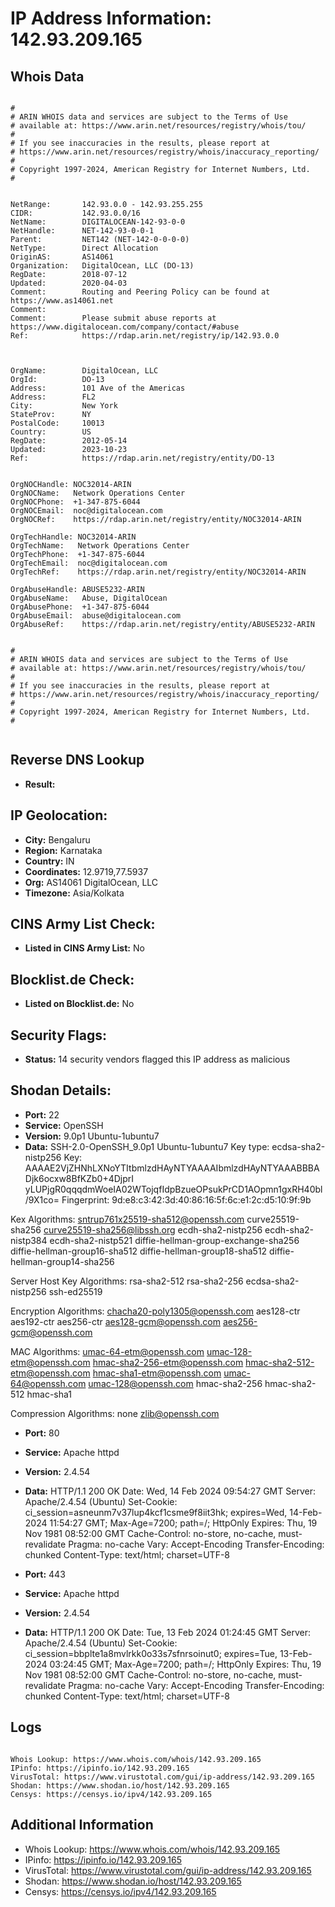 # IP Address Information: 142.93.209.165

## Whois Data
```

#
# ARIN WHOIS data and services are subject to the Terms of Use
# available at: https://www.arin.net/resources/registry/whois/tou/
#
# If you see inaccuracies in the results, please report at
# https://www.arin.net/resources/registry/whois/inaccuracy_reporting/
#
# Copyright 1997-2024, American Registry for Internet Numbers, Ltd.
#


NetRange:       142.93.0.0 - 142.93.255.255
CIDR:           142.93.0.0/16
NetName:        DIGITALOCEAN-142-93-0-0
NetHandle:      NET-142-93-0-0-1
Parent:         NET142 (NET-142-0-0-0-0)
NetType:        Direct Allocation
OriginAS:       AS14061
Organization:   DigitalOcean, LLC (DO-13)
RegDate:        2018-07-12
Updated:        2020-04-03
Comment:        Routing and Peering Policy can be found at https://www.as14061.net
Comment:        
Comment:        Please submit abuse reports at https://www.digitalocean.com/company/contact/#abuse
Ref:            https://rdap.arin.net/registry/ip/142.93.0.0



OrgName:        DigitalOcean, LLC
OrgId:          DO-13
Address:        101 Ave of the Americas
Address:        FL2
City:           New York
StateProv:      NY
PostalCode:     10013
Country:        US
RegDate:        2012-05-14
Updated:        2023-10-23
Ref:            https://rdap.arin.net/registry/entity/DO-13


OrgNOCHandle: NOC32014-ARIN
OrgNOCName:   Network Operations Center
OrgNOCPhone:  +1-347-875-6044 
OrgNOCEmail:  noc@digitalocean.com
OrgNOCRef:    https://rdap.arin.net/registry/entity/NOC32014-ARIN

OrgTechHandle: NOC32014-ARIN
OrgTechName:   Network Operations Center
OrgTechPhone:  +1-347-875-6044 
OrgTechEmail:  noc@digitalocean.com
OrgTechRef:    https://rdap.arin.net/registry/entity/NOC32014-ARIN

OrgAbuseHandle: ABUSE5232-ARIN
OrgAbuseName:   Abuse, DigitalOcean 
OrgAbusePhone:  +1-347-875-6044 
OrgAbuseEmail:  abuse@digitalocean.com
OrgAbuseRef:    https://rdap.arin.net/registry/entity/ABUSE5232-ARIN


#
# ARIN WHOIS data and services are subject to the Terms of Use
# available at: https://www.arin.net/resources/registry/whois/tou/
#
# If you see inaccuracies in the results, please report at
# https://www.arin.net/resources/registry/whois/inaccuracy_reporting/
#
# Copyright 1997-2024, American Registry for Internet Numbers, Ltd.
#


```
## Reverse DNS Lookup
- **Result:** 

## IP Geolocation:
- **City:** Bengaluru
- **Region:** Karnataka
- **Country:** IN
- **Coordinates:** 12.9719,77.5937
- **Org:** AS14061 DigitalOcean, LLC
- **Timezone:** Asia/Kolkata

## CINS Army List Check:
- **Listed in CINS Army List:** 
No

## Blocklist.de Check:
- **Listed on Blocklist.de:** 
No

## Security Flags:
- **Status:** 14 security vendors flagged this IP address as malicious

## Shodan Details:
- **Port:** 22
- **Service:** OpenSSH
- **Version:** 9.0p1 Ubuntu-1ubuntu7
- **Data:** SSH-2.0-OpenSSH_9.0p1 Ubuntu-1ubuntu7
Key type: ecdsa-sha2-nistp256
Key: AAAAE2VjZHNhLXNoYTItbmlzdHAyNTYAAAAIbmlzdHAyNTYAAABBBADjk6ocxw8BfKZb0+4DjprI
yLUPjgR0qqqdmWoeIA02WTojqfIdpBzueOPsukPrCD1AOpmn1gxRH40bl/9X1co=
Fingerprint: 9d:e8:c3:42:3d:40:86:16:5f:6c:e1:2c:d5:10:9f:9b

Kex Algorithms:
	sntrup761x25519-sha512@openssh.com
	curve25519-sha256
	curve25519-sha256@libssh.org
	ecdh-sha2-nistp256
	ecdh-sha2-nistp384
	ecdh-sha2-nistp521
	diffie-hellman-group-exchange-sha256
	diffie-hellman-group16-sha512
	diffie-hellman-group18-sha512
	diffie-hellman-group14-sha256

Server Host Key Algorithms:
	rsa-sha2-512
	rsa-sha2-256
	ecdsa-sha2-nistp256
	ssh-ed25519

Encryption Algorithms:
	chacha20-poly1305@openssh.com
	aes128-ctr
	aes192-ctr
	aes256-ctr
	aes128-gcm@openssh.com
	aes256-gcm@openssh.com

MAC Algorithms:
	umac-64-etm@openssh.com
	umac-128-etm@openssh.com
	hmac-sha2-256-etm@openssh.com
	hmac-sha2-512-etm@openssh.com
	hmac-sha1-etm@openssh.com
	umac-64@openssh.com
	umac-128@openssh.com
	hmac-sha2-256
	hmac-sha2-512
	hmac-sha1

Compression Algorithms:
	none
	zlib@openssh.com


- **Port:** 80
- **Service:** Apache httpd
- **Version:** 2.4.54
- **Data:** HTTP/1.1 200 OK
Date: Wed, 14 Feb 2024 09:54:27 GMT
Server: Apache/2.4.54 (Ubuntu)
Set-Cookie: ci_session=asneunm7v37lup4kcf1csme9f8iit3hk; expires=Wed, 14-Feb-2024 11:54:27 GMT; Max-Age=7200; path=/; HttpOnly
Expires: Thu, 19 Nov 1981 08:52:00 GMT
Cache-Control: no-store, no-cache, must-revalidate
Pragma: no-cache
Vary: Accept-Encoding
Transfer-Encoding: chunked
Content-Type: text/html; charset=UTF-8



- **Port:** 443
- **Service:** Apache httpd
- **Version:** 2.4.54
- **Data:** HTTP/1.1 200 OK
Date: Tue, 13 Feb 2024 01:24:45 GMT
Server: Apache/2.4.54 (Ubuntu)
Set-Cookie: ci_session=bbplte1a8mvlrkk0o33s7sfnrsoinut0; expires=Tue, 13-Feb-2024 03:24:45 GMT; Max-Age=7200; path=/; HttpOnly
Expires: Thu, 19 Nov 1981 08:52:00 GMT
Cache-Control: no-store, no-cache, must-revalidate
Pragma: no-cache
Vary: Accept-Encoding
Transfer-Encoding: chunked
Content-Type: text/html; charset=UTF-8



## Logs
```

Whois Lookup: https://www.whois.com/whois/142.93.209.165
IPinfo: https://ipinfo.io/142.93.209.165
VirusTotal: https://www.virustotal.com/gui/ip-address/142.93.209.165
Shodan: https://www.shodan.io/host/142.93.209.165
Censys: https://censys.io/ipv4/142.93.209.165

```
## Additional Information
- Whois Lookup: https://www.whois.com/whois/142.93.209.165
- IPinfo: https://ipinfo.io/142.93.209.165
- VirusTotal: https://www.virustotal.com/gui/ip-address/142.93.209.165
- Shodan: https://www.shodan.io/host/142.93.209.165
- Censys: https://censys.io/ipv4/142.93.209.165

